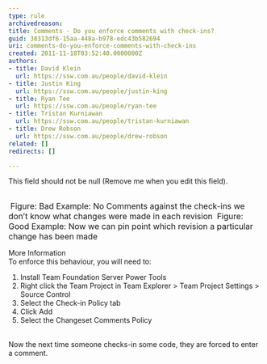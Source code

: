 ```yaml
---
type: rule
archivedreason: 
title: Comments - Do you enforce comments with check-ins?
guid: 38313df6-15aa-448a-b978-edc43b582694
uri: comments-do-you-enforce-comments-with-check-ins
created: 2011-11-18T03:52:40.0000000Z
authors:
- title: David Klein
  url: https://ssw.com.au/people/david-klein
- title: Justin King
  url: https://ssw.com.au/people/justin-king
- title: Ryan Tee
  url: https://ssw.com.au/people/ryan-tee
- title: Tristan Kurniawan
  url: https://ssw.com.au/people/tristan-kurniawan
- title: Drew Robson
  url: https://ssw.com.au/people/drew-robson
related: []
redirects: []

---
```



This field should not be null (Remove me when you edit this field).
<br><excerpt class='endintro'></excerpt><br>

  <img alt="" class="ms-rteCustom-ImageArea" src="/TFS/RulesToBetterVersionControlwithTFS(AKASourceControl)/PublishingImages/CommentsBad.jpg" />&#160;<font class="ms-rteCustom-FigureBad" size="+0">Figure&#58; Bad Example&#58; No Comments against the check-ins we don’t know what changes were made in each revision </font><img alt="" class="ms-rteCustom-ImageArea" src="/TFS/RulesToBetterVersionControlwithTFS(AKASourceControl)/PublishingImages/CommentsGood.jpg" /> <font class="ms-rteCustom-FigureGood" size="+0">Figure&#58; Good Example&#58; Now we can pin point which revision a particular change has been made </font>
<p>More Information <br>
To enforce this behaviour, you will need to&#58; </p>
<ol>
    <li>Install Team Foundation Server Power Tools </li>
    <li>Right click the Team Project in Team Explorer &gt; Team Project Settings &gt; Source Control <img alt="" class="ms-rteCustom-ImageArea" src="/TFS/RulesToBetterVersionControlwithTFS(AKASourceControl)/PublishingImages/Enforce1.jpg" /> </li>
    <li>Select the Check-in Policy tab</li>
    <li>Click Add </li>
    <li>Select the Changeset Comments Policy <br>
    <img alt="" class="ms-rteCustom-ImageArea" src="/TFS/RulesToBetterVersionControlwithTFS(AKASourceControl)/PublishingImages/Enforce2.jpg" /> </li>
</ol>
Now the next time someone checks-in some code, they are forced to enter a comment.



